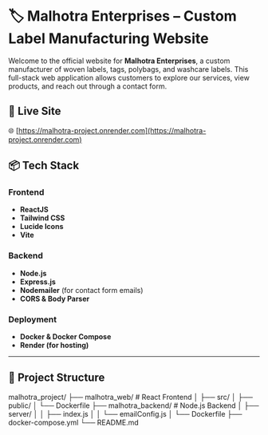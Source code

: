 # 🏷️ Malhotra Enterprises – Custom Label Manufacturing Website

Welcome to the official website for **Malhotra Enterprises**, a custom manufacturer of woven labels, tags, polybags, and washcare labels. This full-stack web application allows customers to explore our services, view products, and reach out through a contact form.

## 🔗 Live Site

🌐 [https://malhotra-project.onrender.com](https://malhotra-project.onrender.com)

## 📦 Tech Stack

### Frontend
- **ReactJS**
- **Tailwind CSS**
- **Lucide Icons**
- **Vite**

### Backend
- **Node.js**
- **Express.js**
- **Nodemailer** (for contact form emails)
- **CORS & Body Parser**

### Deployment
- **Docker & Docker Compose**
- **Render (for hosting)**

---

## 📁 Project Structure


malhotra_project/
├── malhotra_web/         # React Frontend
│   ├── src/
│   ├── public/
│   └── Dockerfile
├── malhotra_backend/     # Node.js Backend
│   ├── server/
│   │   ├── index.js
│   │   └── emailConfig.js
│   └── Dockerfile
├── docker-compose.yml
└── README.md
